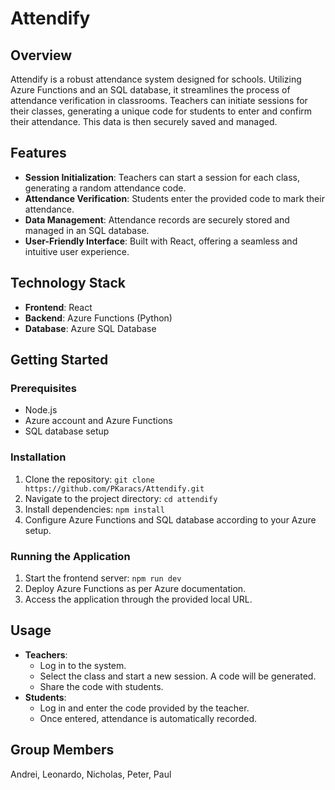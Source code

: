 # Attendify

## Overview

Attendify is a robust attendance system designed for schools. Utilizing Azure Functions and an SQL database, it streamlines the process of attendance verification in classrooms. Teachers can initiate sessions for their classes, generating a unique code for students to enter and confirm their attendance. This data is then securely saved and managed.

## Features

- **Session Initialization**: Teachers can start a session for each class, generating a random attendance code.
- **Attendance Verification**: Students enter the provided code to mark their attendance.
- **Data Management**: Attendance records are securely stored and managed in an SQL database.
- **User-Friendly Interface**: Built with React, offering a seamless and intuitive user experience.

## Technology Stack

- **Frontend**: React
- **Backend**: Azure Functions (Python)
- **Database**: Azure SQL Database

## Getting Started

### Prerequisites

- Node.js
- Azure account and Azure Functions
- SQL database setup

### Installation

1. Clone the repository: `git clone https://github.com/PKaracs/Attendify.git`
2. Navigate to the project directory: `cd attendify`
3. Install dependencies: `npm install`
4. Configure Azure Functions and SQL database according to your Azure setup.

### Running the Application
1. Start the frontend server: `npm run dev`
2. Deploy Azure Functions as per Azure documentation.
3. Access the application through the provided local URL.

## Usage

- **Teachers**:
  - Log in to the system.
  - Select the class and start a new session. A code will be generated.
  - Share the code with students.
- **Students**:
  - Log in and enter the code provided by the teacher.
  - Once entered, attendance is automatically recorded.

## Group Members

Andrei, Leonardo, Nicholas, Peter, Paul
